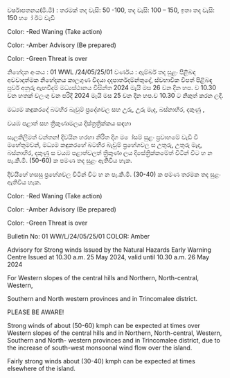 වර්ෂාපතනය(මි.මී) : තරමක් තද වැසි: 50 -100, තද වැසි: 100 – 150, ඉතා තද වැසි: 150 හ ෝ ඊට වැඩි

Color: -Red Waning (Take action)

Color: -Amber Advisory (Be prepared)

Color: -Green Threat is over

නිහේදන අංකය : 01 WWL /24/05/25/01 වර්ණය : ඇම්බර් තද සුළං පිළිබඳ අවවාදාත්මක නිහේදනය කාලගුණ විදයා දදපාර්තදම්න්තුදේ, ස්වභාවික විපත් පිළිබඳ පූර්ව අනුරු ඇඟවීදම් මධ්‍යස්ථානය විසින්ත 2024 මැයි මස 26 වන දින හප. ව 10.30 වන හතක් වලංගු වන පරිදි 2024 මැයි මස 25 වන දින හප.ව 10.30 ට නිකුත් කරන ලදි.

මධ්‍යම කඳුකරදේ බටහිර බැවුම් ප්‍රදේශවල සහ උුරු, උුරු මැද, බස්නාහිර, දකුණු ,

වයඹ පළාත් සහ ත්‍රිකුණාමලය දිස්ත්‍රත්‍රික්කය සඳහා

සැලකිලිමත් වන්තන! දිවයින හරහා නිරිත දිග ම ෝසම් සුළං ප්‍රවාහමේ වැඩි වී මහේතුමවන්, මධ්‍යම කඳුකරහේ බටහිර බැවුම් ප්‍රහේශවල ස උතුරු, උතුරු මැද, බස්නාහිර, දකුණු ස වයඹ පළාත්වලත් ත්‍රිකුණා ලය දිසේත්‍රික්කමේත් විටින් විට හ න පැ.කි.මී. (50-60) ක පමණ තද සුළං ඇතිවිය හැක.

දිවයිහේ හසසු ප්‍රහේශවල විටින් විට හ න පැ.කි.මී. (30-40) ක පමණ තරමක තද සුළං ඇතිවිය හැක.

Color: -Red Waning (Take action)

Color: -Amber Advisory (Be prepared)

Color: -Green Threat is over

Bulletin No: 01 WW/L/24/05/25/01 COLOR: Amber

Advisory for Strong winds Issued by the Natural Hazards Early Warning Centre Issued at 10.30 a.m. 25 May 2024, valid until 10.30 a.m. 26 May 2024

For Western slopes of the central hills and Northern, North-central, Western,

Southern and North western provinces and in Trincomalee district.

PLEASE BE AWARE!

Strong winds of about (50-60) kmph can be expected at times over Western slopes of the central hills and in Northern, North-central, Western, Southern and North- western provinces and in Trincomalee district, due to the increase of south-west monsoonal wind flow over the island.

Fairly strong winds about (30-40) kmph can be expected at times elsewhere of the island.